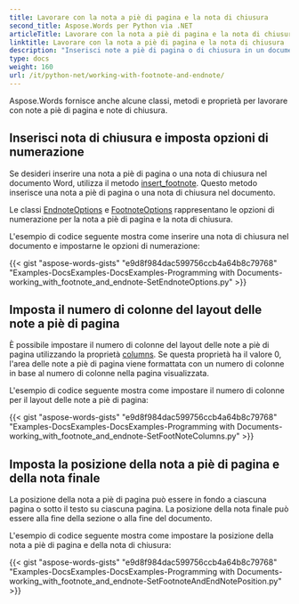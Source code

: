 ```yaml
---
title: Lavorare con la nota a piè di pagina e la nota di chiusura
second_title: Aspose.Words per Python via .NET
articleTitle: Lavorare con la nota a piè di pagina e la nota di chiusura
linktitle: Lavorare con la nota a piè di pagina e la nota di chiusura
description: "Inserisci note a piè di pagina o di chiusura in un documento e specifica le sue opzioni utilizzando Python."
type: docs
weight: 160
url: /it/python-net/working-with-footnote-and-endnote/
---
```


Aspose.Words fornisce anche alcune classi, metodi e proprietà per lavorare con note a piè di pagina e note di chiusura.

## Inserisci nota di chiusura e imposta opzioni di numerazione

Se desideri inserire una nota a piè di pagina o una nota di chiusura nel documento Word, utilizza il metodo [insert_footnote](https://reference.aspose.com/words/python-net/aspose.words/documentbuilder/insert_footnote/). Questo metodo inserisce una nota a piè di pagina o una nota di chiusura nel documento.

Le classi [EndnoteOptions](https://reference.aspose.com/words/python-net/aspose.words.notes/endnoteoptions/) e [FootnoteOptions](https://reference.aspose.com/words/python-net/aspose.words.notes/footnoteoptions/) rappresentano le opzioni di numerazione per la nota a piè di pagina e la nota di chiusura.

L'esempio di codice seguente mostra come inserire una nota di chiusura nel documento e impostarne le opzioni di numerazione:

{{< gist "aspose-words-gists" "e9d8f984dac599756ccb4a64b8c79768" "Examples-DocsExamples-DocsExamples-Programming with Documents-working_with_footnote_and_endnote-SetEndnoteOptions.py" >}}

## Imposta il numero di colonne del layout delle note a piè di pagina

È possibile impostare il numero di colonne del layout delle note a piè di pagina utilizzando la proprietà [columns](https://reference.aspose.com/words/python-net/aspose.words.notes/footnoteoptions/columns/). Se questa proprietà ha il valore 0, l'area delle note a piè di pagina viene formattata con un numero di colonne in base al numero di colonne nella pagina visualizzata.

L'esempio di codice seguente mostra come impostare il numero di colonne per il layout delle note a piè di pagina:

{{< gist "aspose-words-gists" "e9d8f984dac599756ccb4a64b8c79768" "Examples-DocsExamples-DocsExamples-Programming with Documents-working_with_footnote_and_endnote-SetFootNoteColumns.py" >}}

## Imposta la posizione della nota a piè di pagina e della nota finale

La posizione della nota a piè di pagina può essere in fondo a ciascuna pagina o sotto il testo su ciascuna pagina. La posizione della nota finale può essere alla fine della sezione o alla fine del documento.

L'esempio di codice seguente mostra come impostare la posizione della nota a piè di pagina e della nota di chiusura:

{{< gist "aspose-words-gists" "e9d8f984dac599756ccb4a64b8c79768" "Examples-DocsExamples-DocsExamples-Programming with Documents-working_with_footnote_and_endnote-SetFootnoteAndEndNotePosition.py" >}}
